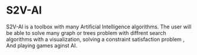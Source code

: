 # S2V-AI
S2V-AI is a toolbox with many Artificial Intelligence algorithms. The user will be able to solve many graph or trees problem with diffrent search algorithms with a visualization, solving a constraint satisfaction problem , And playing games aginst AI.
